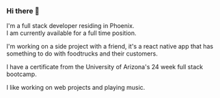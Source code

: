### Hi there 👋

I'm a full stack developer residing in Phoenix.  
I am currently available for a full time position.  

I'm working on a side project with a friend, it's a react native app that has something to do with foodtrucks and their customers.

I have a certificate from the University of Arizona's 24 week full stack bootcamp.  

I like working on web projects and playing music.
